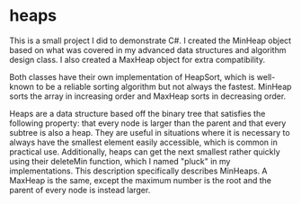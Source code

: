# heaps

This is a small project I did to demonstrate C#. I created the MinHeap object based on what was covered in my advanced data structures and algorithm design class. I also created a MaxHeap object for extra compatibility.

Both classes have their own implementation of HeapSort, which is well-known to be a reliable sorting algorithm but not always the fastest. MinHeap sorts the array in increasing order and MaxHeap sorts in decreasing order.

Heaps are a data structure based off the binary tree that satisfies the following property: that every node is larger than the parent and that every subtree is also a heap. They are useful in situations where it is necessary to always have the smallest element easily accessible, which is common in practical use. Additionally, heaps can get the next smallest rather quickly using their deleteMin function, which I named "pluck" in my implementations. This description specifically describes MinHeaps. A MaxHeap is the same, except the maximum number is the root and the parent of every node is instead larger.
